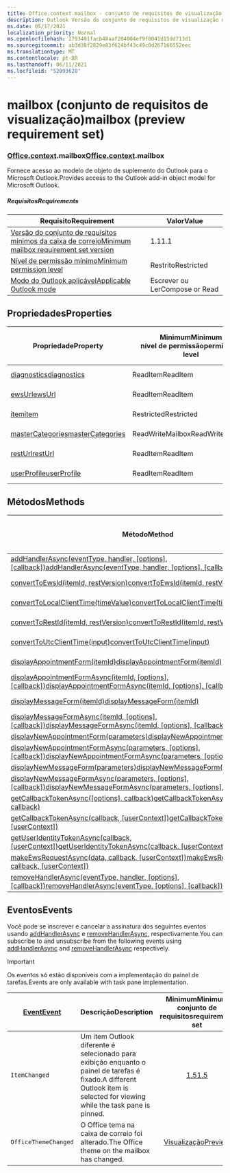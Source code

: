```yaml
---
title: Office.context.mailbox - conjunto de requisitos de visualização
description: Outlook Versão do conjunto de requisitos de visualização da API de Caixa de Correio do modelo de objeto mailbox.
ms.date: 05/17/2021
localization_priority: Normal
ms.openlocfilehash: 2793491facb48aaf204004ef9f8041d15dd713d1
ms.sourcegitcommit: ab3d38f2829e83f624bf43c49c0d267166552eec
ms.translationtype: MT
ms.contentlocale: pt-BR
ms.lasthandoff: 06/11/2021
ms.locfileid: "52893628"
---
```

# <a name="mailbox-preview-requirement-set"></a><span data-ttu-id="ba2f0-103">mailbox (conjunto de requisitos de visualização)</span><span class="sxs-lookup"><span data-stu-id="ba2f0-103">mailbox (preview requirement set)</span></span>

### <a name="officecontextmailbox"></a><span data-ttu-id="ba2f0-104">[Office](office.md)[.context](office.context.md).mailbox</span><span class="sxs-lookup"><span data-stu-id="ba2f0-104">[Office](office.md)[.context](office.context.md).mailbox</span></span>

<span data-ttu-id="ba2f0-105">Fornece acesso ao modelo de objeto de suplemento do Outlook para o Microsoft Outlook.</span><span class="sxs-lookup"><span data-stu-id="ba2f0-105">Provides access to the Outlook add-in object model for Microsoft Outlook.</span></span>

##### <a name="requirements"></a><span data-ttu-id="ba2f0-106">Requisitos</span><span class="sxs-lookup"><span data-stu-id="ba2f0-106">Requirements</span></span>

|<span data-ttu-id="ba2f0-107">Requisito</span><span class="sxs-lookup"><span data-stu-id="ba2f0-107">Requirement</span></span>| <span data-ttu-id="ba2f0-108">Valor</span><span class="sxs-lookup"><span data-stu-id="ba2f0-108">Value</span></span>|
|---|---|
|[<span data-ttu-id="ba2f0-109">Versão do conjunto de requisitos mínimos da caixa de correio</span><span class="sxs-lookup"><span data-stu-id="ba2f0-109">Minimum mailbox requirement set version</span></span>](../../requirement-sets/outlook-api-requirement-sets.md)| <span data-ttu-id="ba2f0-110">1.1</span><span class="sxs-lookup"><span data-stu-id="ba2f0-110">1.1</span></span>|
|[<span data-ttu-id="ba2f0-111">Nível de permissão mínimo</span><span class="sxs-lookup"><span data-stu-id="ba2f0-111">Minimum permission level</span></span>](../../../outlook/understanding-outlook-add-in-permissions.md)| <span data-ttu-id="ba2f0-112">Restrito</span><span class="sxs-lookup"><span data-stu-id="ba2f0-112">Restricted</span></span>|
|[<span data-ttu-id="ba2f0-113">Modo do Outlook aplicável</span><span class="sxs-lookup"><span data-stu-id="ba2f0-113">Applicable Outlook mode</span></span>](../../../outlook/outlook-add-ins-overview.md#extension-points)| <span data-ttu-id="ba2f0-114">Escrever ou Ler</span><span class="sxs-lookup"><span data-stu-id="ba2f0-114">Compose or Read</span></span>|

## <a name="properties"></a><span data-ttu-id="ba2f0-115">Propriedades</span><span class="sxs-lookup"><span data-stu-id="ba2f0-115">Properties</span></span>

| <span data-ttu-id="ba2f0-116">Propriedade</span><span class="sxs-lookup"><span data-stu-id="ba2f0-116">Property</span></span> | <span data-ttu-id="ba2f0-117">Minimum</span><span class="sxs-lookup"><span data-stu-id="ba2f0-117">Minimum</span></span><br><span data-ttu-id="ba2f0-118">nível de permissão</span><span class="sxs-lookup"><span data-stu-id="ba2f0-118">permission level</span></span> | <span data-ttu-id="ba2f0-119">Modos</span><span class="sxs-lookup"><span data-stu-id="ba2f0-119">Modes</span></span> | <span data-ttu-id="ba2f0-120">Tipo de retorno</span><span class="sxs-lookup"><span data-stu-id="ba2f0-120">Return type</span></span> | <span data-ttu-id="ba2f0-121">Minimum</span><span class="sxs-lookup"><span data-stu-id="ba2f0-121">Minimum</span></span><br><span data-ttu-id="ba2f0-122">conjunto de requisitos</span><span class="sxs-lookup"><span data-stu-id="ba2f0-122">requirement set</span></span> |
|---|---|---|---|:---:|
| [<span data-ttu-id="ba2f0-123">diagnostics</span><span class="sxs-lookup"><span data-stu-id="ba2f0-123">diagnostics</span></span>](/javascript/api/outlook/office.mailbox?view=outlook-js-preview&preserve-view=true#diagnostics) | <span data-ttu-id="ba2f0-124">ReadItem</span><span class="sxs-lookup"><span data-stu-id="ba2f0-124">ReadItem</span></span> | <span data-ttu-id="ba2f0-125">Escrever</span><span class="sxs-lookup"><span data-stu-id="ba2f0-125">Compose</span></span><br><span data-ttu-id="ba2f0-126">Leitura</span><span class="sxs-lookup"><span data-stu-id="ba2f0-126">Read</span></span> | [<span data-ttu-id="ba2f0-127">Diagnóstico</span><span class="sxs-lookup"><span data-stu-id="ba2f0-127">Diagnostics</span></span>](/javascript/api/outlook/office.diagnostics?view=outlook-js-preview&preserve-view=true) | [<span data-ttu-id="ba2f0-128">1.1</span><span class="sxs-lookup"><span data-stu-id="ba2f0-128">1.1</span></span>](../requirement-set-1.1/outlook-requirement-set-1.1.md) |
| [<span data-ttu-id="ba2f0-129">ewsUrl</span><span class="sxs-lookup"><span data-stu-id="ba2f0-129">ewsUrl</span></span>](/javascript/api/outlook/office.mailbox?view=outlook-js-preview&preserve-view=true#ewsurl) | <span data-ttu-id="ba2f0-130">ReadItem</span><span class="sxs-lookup"><span data-stu-id="ba2f0-130">ReadItem</span></span> | <span data-ttu-id="ba2f0-131">Escrever</span><span class="sxs-lookup"><span data-stu-id="ba2f0-131">Compose</span></span><br><span data-ttu-id="ba2f0-132">Leitura</span><span class="sxs-lookup"><span data-stu-id="ba2f0-132">Read</span></span> | <span data-ttu-id="ba2f0-133">String</span><span class="sxs-lookup"><span data-stu-id="ba2f0-133">String</span></span> | [<span data-ttu-id="ba2f0-134">1.1</span><span class="sxs-lookup"><span data-stu-id="ba2f0-134">1.1</span></span>](../requirement-set-1.1/outlook-requirement-set-1.1.md) |
| [<span data-ttu-id="ba2f0-135">item</span><span class="sxs-lookup"><span data-stu-id="ba2f0-135">item</span></span>](office.context.mailbox.item.md) | <span data-ttu-id="ba2f0-136">Restricted</span><span class="sxs-lookup"><span data-stu-id="ba2f0-136">Restricted</span></span> | <span data-ttu-id="ba2f0-137">Escrever</span><span class="sxs-lookup"><span data-stu-id="ba2f0-137">Compose</span></span><br><span data-ttu-id="ba2f0-138">Leitura</span><span class="sxs-lookup"><span data-stu-id="ba2f0-138">Read</span></span> | [<span data-ttu-id="ba2f0-139">Item</span><span class="sxs-lookup"><span data-stu-id="ba2f0-139">Item</span></span>](/javascript/api/outlook/office.item?view=outlook-js-preview&preserve-view=true) | [<span data-ttu-id="ba2f0-140">1.1</span><span class="sxs-lookup"><span data-stu-id="ba2f0-140">1.1</span></span>](../requirement-set-1.1/outlook-requirement-set-1.1.md) |
| [<span data-ttu-id="ba2f0-141">masterCategories</span><span class="sxs-lookup"><span data-stu-id="ba2f0-141">masterCategories</span></span>](/javascript/api/outlook/office.mailbox?view=outlook-js-preview&preserve-view=true#mastercategories) | <span data-ttu-id="ba2f0-142">ReadWriteMailbox</span><span class="sxs-lookup"><span data-stu-id="ba2f0-142">ReadWriteMailbox</span></span> | <span data-ttu-id="ba2f0-143">Escrever</span><span class="sxs-lookup"><span data-stu-id="ba2f0-143">Compose</span></span><br><span data-ttu-id="ba2f0-144">Leitura</span><span class="sxs-lookup"><span data-stu-id="ba2f0-144">Read</span></span> | [<span data-ttu-id="ba2f0-145">MasterCategories</span><span class="sxs-lookup"><span data-stu-id="ba2f0-145">MasterCategories</span></span>](/javascript/api/outlook/office.mastercategories?view=outlook-js-preview&preserve-view=true) | [<span data-ttu-id="ba2f0-146">1.8</span><span class="sxs-lookup"><span data-stu-id="ba2f0-146">1.8</span></span>](../requirement-set-1.8/outlook-requirement-set-1.8.md) |
| [<span data-ttu-id="ba2f0-147">restUrl</span><span class="sxs-lookup"><span data-stu-id="ba2f0-147">restUrl</span></span>](/javascript/api/outlook/office.mailbox?view=outlook-js-preview&preserve-view=true#resturl) | <span data-ttu-id="ba2f0-148">ReadItem</span><span class="sxs-lookup"><span data-stu-id="ba2f0-148">ReadItem</span></span> | <span data-ttu-id="ba2f0-149">Escrever</span><span class="sxs-lookup"><span data-stu-id="ba2f0-149">Compose</span></span><br><span data-ttu-id="ba2f0-150">Leitura</span><span class="sxs-lookup"><span data-stu-id="ba2f0-150">Read</span></span> | <span data-ttu-id="ba2f0-151">String</span><span class="sxs-lookup"><span data-stu-id="ba2f0-151">String</span></span> | [<span data-ttu-id="ba2f0-152">1.5</span><span class="sxs-lookup"><span data-stu-id="ba2f0-152">1.5</span></span>](../requirement-set-1.5/outlook-requirement-set-1.5.md) |
| [<span data-ttu-id="ba2f0-153">userProfile</span><span class="sxs-lookup"><span data-stu-id="ba2f0-153">userProfile</span></span>](/javascript/api/outlook/office.mailbox?view=outlook-js-preview&preserve-view=true#userprofile) | <span data-ttu-id="ba2f0-154">ReadItem</span><span class="sxs-lookup"><span data-stu-id="ba2f0-154">ReadItem</span></span> | <span data-ttu-id="ba2f0-155">Escrever</span><span class="sxs-lookup"><span data-stu-id="ba2f0-155">Compose</span></span><br><span data-ttu-id="ba2f0-156">Leitura</span><span class="sxs-lookup"><span data-stu-id="ba2f0-156">Read</span></span> | [<span data-ttu-id="ba2f0-157">UserProfile</span><span class="sxs-lookup"><span data-stu-id="ba2f0-157">UserProfile</span></span>](/javascript/api/outlook/office.userprofile?view=outlook-js-preview&preserve-view=true) | [<span data-ttu-id="ba2f0-158">1.1</span><span class="sxs-lookup"><span data-stu-id="ba2f0-158">1.1</span></span>](../requirement-set-1.1/outlook-requirement-set-1.1.md) |

## <a name="methods"></a><span data-ttu-id="ba2f0-159">Métodos</span><span class="sxs-lookup"><span data-stu-id="ba2f0-159">Methods</span></span>

| <span data-ttu-id="ba2f0-160">Método</span><span class="sxs-lookup"><span data-stu-id="ba2f0-160">Method</span></span> | <span data-ttu-id="ba2f0-161">Minimum</span><span class="sxs-lookup"><span data-stu-id="ba2f0-161">Minimum</span></span><br><span data-ttu-id="ba2f0-162">nível de permissão</span><span class="sxs-lookup"><span data-stu-id="ba2f0-162">permission level</span></span> | <span data-ttu-id="ba2f0-163">Modos</span><span class="sxs-lookup"><span data-stu-id="ba2f0-163">Modes</span></span> | <span data-ttu-id="ba2f0-164">Minimum</span><span class="sxs-lookup"><span data-stu-id="ba2f0-164">Minimum</span></span><br><span data-ttu-id="ba2f0-165">conjunto de requisitos</span><span class="sxs-lookup"><span data-stu-id="ba2f0-165">requirement set</span></span> |
|---|---|---|:---:|
| <span data-ttu-id="ba2f0-166">[addHandlerAsync(eventType, handler, [options], [callback])](/javascript/api/outlook/office.mailbox?view=outlook-js-preview&preserve-view=true#addhandlerasync-eventtype--handler--options--callback-)</span><span class="sxs-lookup"><span data-stu-id="ba2f0-166">[addHandlerAsync(eventType, handler, [options], [callback])](/javascript/api/outlook/office.mailbox?view=outlook-js-preview&preserve-view=true#addhandlerasync-eventtype--handler--options--callback-)</span></span> | <span data-ttu-id="ba2f0-167">ReadItem</span><span class="sxs-lookup"><span data-stu-id="ba2f0-167">ReadItem</span></span> | <span data-ttu-id="ba2f0-168">Escrever</span><span class="sxs-lookup"><span data-stu-id="ba2f0-168">Compose</span></span><br><span data-ttu-id="ba2f0-169">Leitura</span><span class="sxs-lookup"><span data-stu-id="ba2f0-169">Read</span></span> | [<span data-ttu-id="ba2f0-170">1.5</span><span class="sxs-lookup"><span data-stu-id="ba2f0-170">1.5</span></span>](../requirement-set-1.5/outlook-requirement-set-1.5.md) |
| [<span data-ttu-id="ba2f0-171">convertToEwsId(itemId, restVersion)</span><span class="sxs-lookup"><span data-stu-id="ba2f0-171">convertToEwsId(itemId, restVersion)</span></span>](/javascript/api/outlook/office.mailbox?view=outlook-js-preview&preserve-view=true#converttoewsid-itemid--restversion-) | <span data-ttu-id="ba2f0-172">Restricted</span><span class="sxs-lookup"><span data-stu-id="ba2f0-172">Restricted</span></span> | <span data-ttu-id="ba2f0-173">Escrever</span><span class="sxs-lookup"><span data-stu-id="ba2f0-173">Compose</span></span><br><span data-ttu-id="ba2f0-174">Leitura</span><span class="sxs-lookup"><span data-stu-id="ba2f0-174">Read</span></span> | [<span data-ttu-id="ba2f0-175">1.3</span><span class="sxs-lookup"><span data-stu-id="ba2f0-175">1.3</span></span>](../requirement-set-1.3/outlook-requirement-set-1.3.md) |
| [<span data-ttu-id="ba2f0-176">convertToLocalClientTime(timeValue)</span><span class="sxs-lookup"><span data-stu-id="ba2f0-176">convertToLocalClientTime(timeValue)</span></span>](/javascript/api/outlook/office.mailbox?view=outlook-js-preview&preserve-view=true#converttolocalclienttime-timevalue-) | <span data-ttu-id="ba2f0-177">ReadItem</span><span class="sxs-lookup"><span data-stu-id="ba2f0-177">ReadItem</span></span> | <span data-ttu-id="ba2f0-178">Escrever</span><span class="sxs-lookup"><span data-stu-id="ba2f0-178">Compose</span></span><br><span data-ttu-id="ba2f0-179">Leitura</span><span class="sxs-lookup"><span data-stu-id="ba2f0-179">Read</span></span> | [<span data-ttu-id="ba2f0-180">1.1</span><span class="sxs-lookup"><span data-stu-id="ba2f0-180">1.1</span></span>](../requirement-set-1.1/outlook-requirement-set-1.1.md) |
| [<span data-ttu-id="ba2f0-181">convertToRestId(itemId, restVersion)</span><span class="sxs-lookup"><span data-stu-id="ba2f0-181">convertToRestId(itemId, restVersion)</span></span>](/javascript/api/outlook/office.mailbox?view=outlook-js-preview&preserve-view=true#converttorestid-itemid--restversion-) | <span data-ttu-id="ba2f0-182">Restricted</span><span class="sxs-lookup"><span data-stu-id="ba2f0-182">Restricted</span></span> | <span data-ttu-id="ba2f0-183">Escrever</span><span class="sxs-lookup"><span data-stu-id="ba2f0-183">Compose</span></span><br><span data-ttu-id="ba2f0-184">Leitura</span><span class="sxs-lookup"><span data-stu-id="ba2f0-184">Read</span></span> | [<span data-ttu-id="ba2f0-185">1.3</span><span class="sxs-lookup"><span data-stu-id="ba2f0-185">1.3</span></span>](../requirement-set-1.3/outlook-requirement-set-1.3.md) |
| [<span data-ttu-id="ba2f0-186">convertToUtcClientTime(input)</span><span class="sxs-lookup"><span data-stu-id="ba2f0-186">convertToUtcClientTime(input)</span></span>](/javascript/api/outlook/office.mailbox?view=outlook-js-preview&preserve-view=true#converttoutcclienttime-input-) | <span data-ttu-id="ba2f0-187">ReadItem</span><span class="sxs-lookup"><span data-stu-id="ba2f0-187">ReadItem</span></span> | <span data-ttu-id="ba2f0-188">Escrever</span><span class="sxs-lookup"><span data-stu-id="ba2f0-188">Compose</span></span><br><span data-ttu-id="ba2f0-189">Leitura</span><span class="sxs-lookup"><span data-stu-id="ba2f0-189">Read</span></span> | [<span data-ttu-id="ba2f0-190">1.1</span><span class="sxs-lookup"><span data-stu-id="ba2f0-190">1.1</span></span>](../requirement-set-1.1/outlook-requirement-set-1.1.md) |
| [<span data-ttu-id="ba2f0-191">displayAppointmentForm(itemId)</span><span class="sxs-lookup"><span data-stu-id="ba2f0-191">displayAppointmentForm(itemId)</span></span>](/javascript/api/outlook/office.mailbox?view=outlook-js-preview&preserve-view=true#displayappointmentform-itemid-) | <span data-ttu-id="ba2f0-192">ReadItem</span><span class="sxs-lookup"><span data-stu-id="ba2f0-192">ReadItem</span></span> | <span data-ttu-id="ba2f0-193">Escrever</span><span class="sxs-lookup"><span data-stu-id="ba2f0-193">Compose</span></span><br><span data-ttu-id="ba2f0-194">Leitura</span><span class="sxs-lookup"><span data-stu-id="ba2f0-194">Read</span></span> | [<span data-ttu-id="ba2f0-195">1.1</span><span class="sxs-lookup"><span data-stu-id="ba2f0-195">1.1</span></span>](../requirement-set-1.1/outlook-requirement-set-1.1.md) |
| <span data-ttu-id="ba2f0-196">[displayAppointmentFormAsync(itemId, [options], [callback])](/javascript/api/outlook/office.mailbox?view=outlook-js-preview&preserve-view=true#displayappointmentform-itemid--options--callback-)</span><span class="sxs-lookup"><span data-stu-id="ba2f0-196">[displayAppointmentFormAsync(itemId, [options], [callback])](/javascript/api/outlook/office.mailbox?view=outlook-js-preview&preserve-view=true#displayappointmentform-itemid--options--callback-)</span></span> | <span data-ttu-id="ba2f0-197">ReadItem</span><span class="sxs-lookup"><span data-stu-id="ba2f0-197">ReadItem</span></span> | <span data-ttu-id="ba2f0-198">Escrever</span><span class="sxs-lookup"><span data-stu-id="ba2f0-198">Compose</span></span><br><span data-ttu-id="ba2f0-199">Leitura</span><span class="sxs-lookup"><span data-stu-id="ba2f0-199">Read</span></span> | [<span data-ttu-id="ba2f0-200">1.9</span><span class="sxs-lookup"><span data-stu-id="ba2f0-200">1.9</span></span>](../requirement-set-1.9/outlook-requirement-set-1.9.md) |
| [<span data-ttu-id="ba2f0-201">displayMessageForm(itemId)</span><span class="sxs-lookup"><span data-stu-id="ba2f0-201">displayMessageForm(itemId)</span></span>](/javascript/api/outlook/office.mailbox?view=outlook-js-preview&preserve-view=true#displaymessageform-itemid-) | <span data-ttu-id="ba2f0-202">ReadItem</span><span class="sxs-lookup"><span data-stu-id="ba2f0-202">ReadItem</span></span> | <span data-ttu-id="ba2f0-203">Escrever</span><span class="sxs-lookup"><span data-stu-id="ba2f0-203">Compose</span></span><br><span data-ttu-id="ba2f0-204">Leitura</span><span class="sxs-lookup"><span data-stu-id="ba2f0-204">Read</span></span> | [<span data-ttu-id="ba2f0-205">1.1</span><span class="sxs-lookup"><span data-stu-id="ba2f0-205">1.1</span></span>](../requirement-set-1.1/outlook-requirement-set-1.1.md) |
| <span data-ttu-id="ba2f0-206">[displayMessageFormAsync(itemId, [options], [callback])](/javascript/api/outlook/office.mailbox?view=outlook-js-preview&preserve-view=true#displaymessageform-itemid--options--callback-)</span><span class="sxs-lookup"><span data-stu-id="ba2f0-206">[displayMessageFormAsync(itemId, [options], [callback])](/javascript/api/outlook/office.mailbox?view=outlook-js-preview&preserve-view=true#displaymessageform-itemid--options--callback-)</span></span> | <span data-ttu-id="ba2f0-207">ReadItem</span><span class="sxs-lookup"><span data-stu-id="ba2f0-207">ReadItem</span></span> | <span data-ttu-id="ba2f0-208">Escrever</span><span class="sxs-lookup"><span data-stu-id="ba2f0-208">Compose</span></span><br><span data-ttu-id="ba2f0-209">Leitura</span><span class="sxs-lookup"><span data-stu-id="ba2f0-209">Read</span></span> | [<span data-ttu-id="ba2f0-210">1.9</span><span class="sxs-lookup"><span data-stu-id="ba2f0-210">1.9</span></span>](../requirement-set-1.9/outlook-requirement-set-1.9.md) |
| [<span data-ttu-id="ba2f0-211">displayNewAppointmentForm(parameters)</span><span class="sxs-lookup"><span data-stu-id="ba2f0-211">displayNewAppointmentForm(parameters)</span></span>](/javascript/api/outlook/office.mailbox?view=outlook-js-preview&preserve-view=true#displaynewappointmentform-parameters-) | <span data-ttu-id="ba2f0-212">ReadItem</span><span class="sxs-lookup"><span data-stu-id="ba2f0-212">ReadItem</span></span> | <span data-ttu-id="ba2f0-213">Leitura</span><span class="sxs-lookup"><span data-stu-id="ba2f0-213">Read</span></span> | [<span data-ttu-id="ba2f0-214">1.1</span><span class="sxs-lookup"><span data-stu-id="ba2f0-214">1.1</span></span>](../requirement-set-1.1/outlook-requirement-set-1.1.md) |
| <span data-ttu-id="ba2f0-215">[displayNewAppointmentFormAsync(parameters, [options], [callback])](/javascript/api/outlook/office.mailbox?view=outlook-js-preview&preserve-view=true#displaynewappointmentform-parameters--options--callback-)</span><span class="sxs-lookup"><span data-stu-id="ba2f0-215">[displayNewAppointmentFormAsync(parameters, [options], [callback])](/javascript/api/outlook/office.mailbox?view=outlook-js-preview&preserve-view=true#displaynewappointmentform-parameters--options--callback-)</span></span> | <span data-ttu-id="ba2f0-216">ReadItem</span><span class="sxs-lookup"><span data-stu-id="ba2f0-216">ReadItem</span></span> | <span data-ttu-id="ba2f0-217">Leitura</span><span class="sxs-lookup"><span data-stu-id="ba2f0-217">Read</span></span> | [<span data-ttu-id="ba2f0-218">1.9</span><span class="sxs-lookup"><span data-stu-id="ba2f0-218">1.9</span></span>](../requirement-set-1.9/outlook-requirement-set-1.9.md) |
| [<span data-ttu-id="ba2f0-219">displayNewMessageForm(parameters)</span><span class="sxs-lookup"><span data-stu-id="ba2f0-219">displayNewMessageForm(parameters)</span></span>](/javascript/api/outlook/office.mailbox?view=outlook-js-preview&preserve-view=true#displaynewmessageform-parameters-) | <span data-ttu-id="ba2f0-220">ReadItem</span><span class="sxs-lookup"><span data-stu-id="ba2f0-220">ReadItem</span></span> | <span data-ttu-id="ba2f0-221">Leitura</span><span class="sxs-lookup"><span data-stu-id="ba2f0-221">Read</span></span> | [<span data-ttu-id="ba2f0-222">1.6</span><span class="sxs-lookup"><span data-stu-id="ba2f0-222">1.6</span></span>](../requirement-set-1.6/outlook-requirement-set-1.6.md) |
| <span data-ttu-id="ba2f0-223">[displayNewMessageFormAsync(parameters, [options], [callback])](/javascript/api/outlook/office.mailbox?view=outlook-js-preview&preserve-view=true#displaynewmessageform-parameters--options--callback-)</span><span class="sxs-lookup"><span data-stu-id="ba2f0-223">[displayNewMessageFormAsync(parameters, [options], [callback])](/javascript/api/outlook/office.mailbox?view=outlook-js-preview&preserve-view=true#displaynewmessageform-parameters--options--callback-)</span></span> | <span data-ttu-id="ba2f0-224">ReadItem</span><span class="sxs-lookup"><span data-stu-id="ba2f0-224">ReadItem</span></span> | <span data-ttu-id="ba2f0-225">Leitura</span><span class="sxs-lookup"><span data-stu-id="ba2f0-225">Read</span></span> | [<span data-ttu-id="ba2f0-226">1.9</span><span class="sxs-lookup"><span data-stu-id="ba2f0-226">1.9</span></span>](../requirement-set-1.9/outlook-requirement-set-1.9.md) |
| <span data-ttu-id="ba2f0-227">[getCallbackTokenAsync([options], callback)](/javascript/api/outlook/office.mailbox?view=outlook-js-preview&preserve-view=true#getcallbacktokenasync-options--callback-)</span><span class="sxs-lookup"><span data-stu-id="ba2f0-227">[getCallbackTokenAsync([options], callback)](/javascript/api/outlook/office.mailbox?view=outlook-js-preview&preserve-view=true#getcallbacktokenasync-options--callback-)</span></span> | <span data-ttu-id="ba2f0-228">ReadItem</span><span class="sxs-lookup"><span data-stu-id="ba2f0-228">ReadItem</span></span> | <span data-ttu-id="ba2f0-229">Escrever</span><span class="sxs-lookup"><span data-stu-id="ba2f0-229">Compose</span></span><br><span data-ttu-id="ba2f0-230">Leitura</span><span class="sxs-lookup"><span data-stu-id="ba2f0-230">Read</span></span> | [<span data-ttu-id="ba2f0-231">1.5</span><span class="sxs-lookup"><span data-stu-id="ba2f0-231">1.5</span></span>](../requirement-set-1.5/outlook-requirement-set-1.5.md) |
| <span data-ttu-id="ba2f0-232">[getCallbackTokenAsync(callback, [userContext])](/javascript/api/outlook/office.mailbox?view=outlook-js-preview&preserve-view=true#getcallbacktokenasync-callback--usercontext-)</span><span class="sxs-lookup"><span data-stu-id="ba2f0-232">[getCallbackTokenAsync(callback, [userContext])](/javascript/api/outlook/office.mailbox?view=outlook-js-preview&preserve-view=true#getcallbacktokenasync-callback--usercontext-)</span></span> | <span data-ttu-id="ba2f0-233">ReadItem</span><span class="sxs-lookup"><span data-stu-id="ba2f0-233">ReadItem</span></span> | <span data-ttu-id="ba2f0-234">Escrever</span><span class="sxs-lookup"><span data-stu-id="ba2f0-234">Compose</span></span><br><span data-ttu-id="ba2f0-235">Leitura</span><span class="sxs-lookup"><span data-stu-id="ba2f0-235">Read</span></span> | [<span data-ttu-id="ba2f0-236">1.3</span><span class="sxs-lookup"><span data-stu-id="ba2f0-236">1.3</span></span>](../requirement-set-1.3/outlook-requirement-set-1.3.md)<br>[<span data-ttu-id="ba2f0-237">1.1</span><span class="sxs-lookup"><span data-stu-id="ba2f0-237">1.1</span></span>](../requirement-set-1.1/outlook-requirement-set-1.1.md) |
| <span data-ttu-id="ba2f0-238">[getUserIdentityTokenAsync(callback, [userContext])](/javascript/api/outlook/office.mailbox?view=outlook-js-preview&preserve-view=true#getuseridentitytokenasync-callback--usercontext-)</span><span class="sxs-lookup"><span data-stu-id="ba2f0-238">[getUserIdentityTokenAsync(callback, [userContext])](/javascript/api/outlook/office.mailbox?view=outlook-js-preview&preserve-view=true#getuseridentitytokenasync-callback--usercontext-)</span></span> | <span data-ttu-id="ba2f0-239">ReadItem</span><span class="sxs-lookup"><span data-stu-id="ba2f0-239">ReadItem</span></span> | <span data-ttu-id="ba2f0-240">Escrever</span><span class="sxs-lookup"><span data-stu-id="ba2f0-240">Compose</span></span><br><span data-ttu-id="ba2f0-241">Leitura</span><span class="sxs-lookup"><span data-stu-id="ba2f0-241">Read</span></span> | [<span data-ttu-id="ba2f0-242">1.1</span><span class="sxs-lookup"><span data-stu-id="ba2f0-242">1.1</span></span>](../requirement-set-1.1/outlook-requirement-set-1.1.md) |
| <span data-ttu-id="ba2f0-243">[makeEwsRequestAsync(data, callback, [userContext])](/javascript/api/outlook/office.mailbox?view=outlook-js-preview&preserve-view=true#makeewsrequestasync-data--callback--usercontext-)</span><span class="sxs-lookup"><span data-stu-id="ba2f0-243">[makeEwsRequestAsync(data, callback, [userContext])](/javascript/api/outlook/office.mailbox?view=outlook-js-preview&preserve-view=true#makeewsrequestasync-data--callback--usercontext-)</span></span> | <span data-ttu-id="ba2f0-244">ReadWriteMailbox</span><span class="sxs-lookup"><span data-stu-id="ba2f0-244">ReadWriteMailbox</span></span> | <span data-ttu-id="ba2f0-245">Escrever</span><span class="sxs-lookup"><span data-stu-id="ba2f0-245">Compose</span></span><br><span data-ttu-id="ba2f0-246">Leitura</span><span class="sxs-lookup"><span data-stu-id="ba2f0-246">Read</span></span> | [<span data-ttu-id="ba2f0-247">1.1</span><span class="sxs-lookup"><span data-stu-id="ba2f0-247">1.1</span></span>](../requirement-set-1.1/outlook-requirement-set-1.1.md) |
| <span data-ttu-id="ba2f0-248">[removeHandlerAsync(eventType, handler, [options], [callback])](/javascript/api/outlook/office.mailbox?view=outlook-js-preview&preserve-view=true#removehandlerasync-eventtype--options--callback-)</span><span class="sxs-lookup"><span data-stu-id="ba2f0-248">[removeHandlerAsync(eventType, [options], [callback])](/javascript/api/outlook/office.mailbox?view=outlook-js-preview&preserve-view=true#removehandlerasync-eventtype--options--callback-)</span></span> | <span data-ttu-id="ba2f0-249">ReadItem</span><span class="sxs-lookup"><span data-stu-id="ba2f0-249">ReadItem</span></span> | <span data-ttu-id="ba2f0-250">Escrever</span><span class="sxs-lookup"><span data-stu-id="ba2f0-250">Compose</span></span><br><span data-ttu-id="ba2f0-251">Leitura</span><span class="sxs-lookup"><span data-stu-id="ba2f0-251">Read</span></span> | [<span data-ttu-id="ba2f0-252">1.5</span><span class="sxs-lookup"><span data-stu-id="ba2f0-252">1.5</span></span>](../requirement-set-1.5/outlook-requirement-set-1.5.md) |

## <a name="events"></a><span data-ttu-id="ba2f0-253">Eventos</span><span class="sxs-lookup"><span data-stu-id="ba2f0-253">Events</span></span>

<span data-ttu-id="ba2f0-254">Você pode se inscrever e cancelar a assinatura dos seguintes eventos usando [addHandlerAsync](/javascript/api/outlook/office.mailbox?view=outlook-js-preview&preserve-view=true#addhandlerasync-eventtype--handler--options--callback-) e [removeHandlerAsync,](/javascript/api/outlook/office.mailbox?view=outlook-js-preview&preserve-view=true#removehandlerasync-eventtype--options--callback-) respectivamente.</span><span class="sxs-lookup"><span data-stu-id="ba2f0-254">You can subscribe to and unsubscribe from the following events using [addHandlerAsync](/javascript/api/outlook/office.mailbox?view=outlook-js-preview&preserve-view=true#addhandlerasync-eventtype--handler--options--callback-) and [removeHandlerAsync](/javascript/api/outlook/office.mailbox?view=outlook-js-preview&preserve-view=true#removehandlerasync-eventtype--options--callback-) respectively.</span></span>

> [!IMPORTANT]
> <span data-ttu-id="ba2f0-255">Os eventos só estão disponíveis com a implementação do painel de tarefas.</span><span class="sxs-lookup"><span data-stu-id="ba2f0-255">Events are only available with task pane implementation.</span></span>

| [<span data-ttu-id="ba2f0-256">Event</span><span class="sxs-lookup"><span data-stu-id="ba2f0-256">Event</span></span>](/javascript/api/office/office.eventtype) | <span data-ttu-id="ba2f0-257">Descrição</span><span class="sxs-lookup"><span data-stu-id="ba2f0-257">Description</span></span> | <span data-ttu-id="ba2f0-258">Minimum</span><span class="sxs-lookup"><span data-stu-id="ba2f0-258">Minimum</span></span><br><span data-ttu-id="ba2f0-259">conjunto de requisitos</span><span class="sxs-lookup"><span data-stu-id="ba2f0-259">requirement set</span></span> |
|---|---|:---:|
|`ItemChanged`| <span data-ttu-id="ba2f0-260">Um item Outlook diferente é selecionado para exibição enquanto o painel de tarefas é fixado.</span><span class="sxs-lookup"><span data-stu-id="ba2f0-260">A different Outlook item is selected for viewing while the task pane is pinned.</span></span> | [<span data-ttu-id="ba2f0-261">1.5</span><span class="sxs-lookup"><span data-stu-id="ba2f0-261">1.5</span></span>](../requirement-set-1.5/outlook-requirement-set-1.5.md) |
|`OfficeThemeChanged`| <span data-ttu-id="ba2f0-262">O Office tema na caixa de correio foi alterado.</span><span class="sxs-lookup"><span data-stu-id="ba2f0-262">The Office theme on the mailbox has changed.</span></span> | [<span data-ttu-id="ba2f0-263">Visualização</span><span class="sxs-lookup"><span data-stu-id="ba2f0-263">Preview</span></span>](../preview-requirement-set/outlook-requirement-set-preview.md) |
